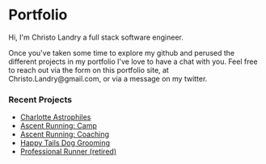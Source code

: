 <h1>Portfolio</h1>

<p>Hi, I'm Christo Landry a full stack software engineer.</p>
<p>Once you've taken some time to explore my github and perused the different projects in my portfolio I've love to have a chat with you.  Feel free to reach out via the form on this portfolio site, at Christo.Landry@gmail.com, or via a message on my twitter.</p>

<h3>Recent Projects</h3>
<ul>
    <li><a href="https://charlotteastrophiles.netlify.app/">Charlotte Astrophiles</a></li>
    <li><a href="https://ascentrunningcamp.com/">Ascent Running: Camp</a></li>
    <li><a href="https://ascentrunningcoaching.com/">Ascent Running: Coaching</a></li>
    <li><a href="https://happytailsdoggroomings.netlify.app/">Happy Tails Dog Grooming</a></li>
    <li><a href="https://christolandry.com">Professional Runner (retired)</a></li>
</ul>
